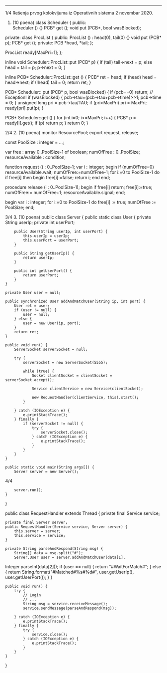 --------------------------------------------------------------------------------


1/4 
Rešenja prvog kolokvijuma iz Operativnih sistema 2 
novembar 2020. 
1. (10 poena) 
class Scheduler { 
public:  
  Scheduler () {} 
  PCB* get (); 
  void put (PCB*, bool wasBlocked); 
 
private: 
  class ProcList { 
  public: 
    ProcList () : head(0), tail(0) {} 
    void put (PCB* p); 
    PCB* get (); 
  private: 
    PCB *head, *tail; 
  }; 
 
  ProcList ready[MaxPri+1]; 
}; 
 
inline void Scheduler::ProcList::put (PCB* p) { 
  if (tail) tail->next = p; 
  else head = tail = p; 
  p->next = 0; 
} 
 
inline PCB* Scheduler::ProcList::get () { 
  PCB* ret = head; 
  if (head) head = head->next; 
  if (!head) tail = 0; 
  return ret; 
} 
 
PCB* Scheduler:: put (PCB* p, bool wasBlocked) { 
  if (pcb==0) return; // Exception! 
  if (wasBlocked) { 
    pcb->tau=(pcb->tau+pcb->time)>>1; 
    pcb->time = 0; 
  } 
  unsigned long pri = pcb->tau/TAU; 
  if (pri>MaxPri) pri = MaxPri; 
  ready[pri].put(p); 
} 
 
PCB* Scheduler::get () { 
  for (int i=0; i<=MaxPri; i++) { 
    PCB* p = ready[i].get(); 
    if (p) return p; 
  } 
  return 0; 
} 

2/4 
2. (10 poena) 
monitor ResourcePool; 
export request, release; 
 
  const PoolSize : integer = ...; 
        
  var 
    free : array 0..PoolSize-1 of boolean; 
    numOfFree : 0..PoolSize; 
    resourceAvailable : condition; 
 
function request () : 0..PoolSize-1; 
  var i : integer; 
begin 
  if (numOfFree=0) resourceAvailable.wait; 
  numOfFree:=numOfFree-1; 
  for i:=0 to PoolSize-1 do  
    if free[i] then 
      begin 
        free[i]:=false; 
        return i; 
      end 
end; 
 
procedure release (i : 0..PoolSize-1); 
begin 
  if free[i] return; 
  free[i]:=true; 
  numOfFree:= numOfFree+1; 
  resourceAvailable.signal; 
end; 
 
begin 
  var i : integer; 
  for i:=0 to PoolSize-1 do free[i] := true; 
  numOfFree := PoolSize; 
end; 

3/4 
3. (10 poena) 
public class Server { 
    public static class User { 
        private String userIp; 
        private int userPort; 
 
        public User(String userIp, int userPort) { 
            this.userIp = userIp; 
            this.userPort = userPort; 
        } 
 
        public String getUserIp() { 
            return userIp; 
        } 
 
        public int getUserPort() { 
            return userPort; 
        } 
    } 
 
    private User user = null; 
 
    public synchronized User addAndMatchUser(String ip, int port) { 
        User ret = user; 
        if (user != null) { 
            user = null; 
        } else { 
            user = new User(ip, port); 
        } 
        return ret; 
    } 
 
    public void run() { 
        ServerSocket serverSocket = null; 
 
        try { 
            serverSocket = new ServerSocket(5555); 
 
            while (true) { 
                Socket clientSocket = clientSocket = serverSocket.accept(); 
 
                Service clientService = new Service(clientSocket); 
 
                new RequestHandler(clientService, this).start(); 
            } 
 
        } catch (IOException e) { 
            e.printStackTrace(); 
        } finally { 
            if (serverSocket != null) { 
                try { 
                    serverSocket.close(); 
                } catch (IOException e) { 
                    e.printStackTrace(); 
                } 
            } 
        } 
    } 
 
    public static void main(String args[]) { 
        Server server = new Server(); 

4/4 
 
        server.run(); 
    } 
} 
 
public class RequestHandler extends Thread { 
    private final Service service; 
 
    private final Server server; 
    public RequestHandler(Service service, Server server) { 
        this.server = server; 
        this.service = service; 
    } 
 
    private String parseAndRespond(String msg) { 
        String[] data = msg.split("#"); 
        Server.User user = server.addAndMatchUser(data[1], 
Integer.parseInt(data[2])); 
        if (user == null) { 
            return "#WaitForMatch#"; 
        } else { 
            return String.format("#Matched#%s#%d#", user.getUserIp(), 
user.getUserPort()); 
        } 
    } 
 
    public void run() { 
        try { 
            // Login 
            // ... 
            String msg = service.receiveMessage(); 
            service.sendMessage(parseAndRespond(msg)); 
 
        } catch (IOException e) { 
            e.printStackTrace(); 
        } finally { 
            try { 
                service.close(); 
            } catch (IOException e) { 
                e.printStackTrace(); 
            } 
        } 
    } 
} 
 
 